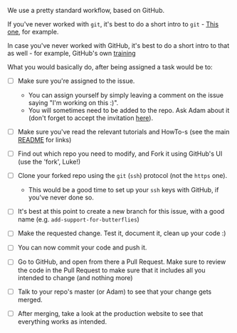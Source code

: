 We use a pretty standard workflow, based on GitHub.

If you've never worked with `git`, it's best to do a short intro to `git` - [This one](https://try.github.io/), for example.

In case you've never worked with GitHub, it's best to do a short intro to that as well - for example, GitHub's own [training](https://services.github.com/on-demand/intro-to-github/)

What you would basically do, after being assigned a task would be to:
- [ ] Make sure you're assigned to the issue.
  - You can assign yourself by simply leaving a comment on the issue saying "I'm working on this :)".
  - You will sometimes need to be added to the repo. Ask Adam about it (don't forget to accept the invitation [here](https://github.com/OpenBudget)).
- [ ] Make sure you've read the relevant tutorials and HowTo-s (see the main [README](../README.md) for links)
- [ ] Find out which repo you need to modify, and Fork it using GitHub's UI (use the 'fork', Luke!)
- [ ] Clone your forked repo using the `git` (`ssh`) protocol (not the `https` one).
   - This would be a good time to set up your `ssh` keys with GitHub, if you've never done so.
- [ ] It's best at this point to create a new branch for this issue, with a good name (e.g. `add-support-for-butterflies`)
- [ ] Make the requested change. Test it, document it, clean up your code :) 
- [ ] You can now commit your code and push it.
- [ ] Go to GitHub, and open from there a Pull Request. Make sure to review the code in the Pull Request to make sure that it includes all you intended to change (and nothing more)
- [ ] Talk to your repo's master (or Adam) to see that your change gets merged.
- [ ] After merging, take a look at the production website to see that everything works as intended.

